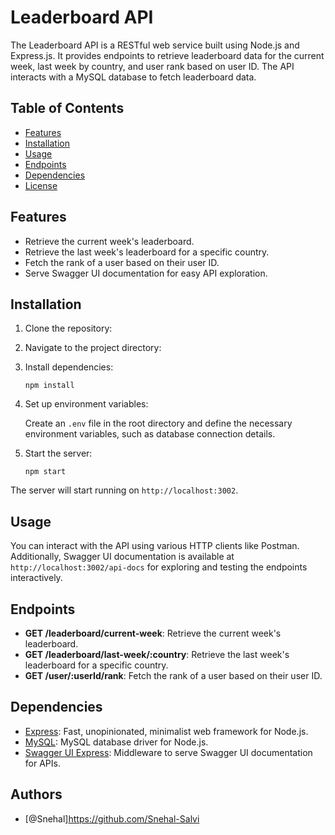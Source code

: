 # Leaderboard API

The Leaderboard API is a RESTful web service built using Node.js and Express.js. It provides endpoints to retrieve leaderboard data for the current week, last week by country, and user rank based on user ID. The API interacts with a MySQL database to fetch leaderboard data.

## Table of Contents

- [Features](#features)
- [Installation](#installation)
- [Usage](#usage)
- [Endpoints](#endpoints)
- [Dependencies](#dependencies)
- [License](#license)

## Features

- Retrieve the current week's leaderboard.
- Retrieve the last week's leaderboard for a specific country.
- Fetch the rank of a user based on their user ID.
- Serve Swagger UI documentation for easy API exploration.

## Installation

1. Clone the repository:

2. Navigate to the project directory:

3. Install dependencies:

   ```
   npm install
   ```

4. Set up environment variables:

   Create an `.env` file in the root directory and define the necessary environment variables, such as database connection details.

5. Start the server:

   ```
   npm start
   ```

The server will start running on `http://localhost:3002`.

## Usage

You can interact with the API using various HTTP clients like Postman. Additionally, Swagger UI documentation is available at `http://localhost:3002/api-docs` for exploring and testing the endpoints interactively.

## Endpoints

- **GET /leaderboard/current-week**: Retrieve the current week's leaderboard.
- **GET /leaderboard/last-week/:country**: Retrieve the last week's leaderboard for a specific country.
- **GET /user/:userId/rank**: Fetch the rank of a user based on their user ID.

## Dependencies

- [Express](https://expressjs.com/): Fast, unopinionated, minimalist web framework for Node.js.
- [MySQL](https://www.mysql.com/): MySQL database driver for Node.js.
- [Swagger UI Express](https://www.npmjs.com/package/swagger-ui-express): Middleware to serve Swagger UI documentation for APIs.

## Authors

- [@Snehal]https://github.com/Snehal-Salvi
